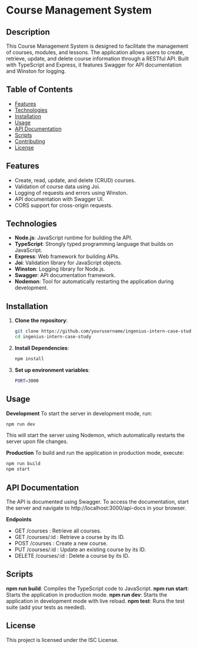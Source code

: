 # Course Management System

## Description

This Course Management System is designed to facilitate the management of courses, modules, and lessons. The application allows users to create, retrieve, update, and delete course information through a RESTful API. Built with TypeScript and Express, it features Swagger for API documentation and Winston for logging.

## Table of Contents

- [Features](#features)
- [Technologies](#technologies)
- [Installation](#installation)
- [Usage](#usage)
- [API Documentation](#api-documentation)
- [Scripts](#scripts)
- [Contributing](#contributing)
- [License](#license)

## Features

- Create, read, update, and delete (CRUD) courses.
- Validation of course data using Joi.
- Logging of requests and errors using Winston.
- API documentation with Swagger UI.
- CORS support for cross-origin requests.

## Technologies

- **Node.js**: JavaScript runtime for building the API.
- **TypeScript**: Strongly typed programming language that builds on JavaScript.
- **Express**: Web framework for building APIs.
- **Joi**: Validation library for JavaScript objects.
- **Winston**: Logging library for Node.js.
- **Swagger**: API documentation framework.
- **Nodemon**: Tool for automatically restarting the application during development.

## Installation

1. **Clone the repository**:

   ```bash
   git clone https://github.com/yourusername/ingenius-intern-case-study.git
   cd ingenius-intern-case-study
   ```

2. **Install Dependencies**:

   ```bash
   npm install
   ```

3. **Set up environment variables**:

   ```bash
   PORT=3000
   ```

## Usage

**Development**
To start the server in development mode, run:

```bash
npm run dev
```

This will start the server using Nodemon, which automatically restarts the server upon file changes.

**Production**
To build and run the application in production mode, execute:

```bash
npm run build
npm start

```

## API Documentation

The API is documented using Swagger. To access the documentation, start the server and navigate to http://localhost:3000/api-docs in your browser.

**Endpoints**

- GET /courses : Retrieve all courses.
- GET /courses/:id : Retrieve a course by its ID.
- POST /courses : Create a new course.
- PUT /courses/:id : Update an existing course by its ID.
- DELETE /courses/:id : Delete a course by its ID.

## Scripts

**npm run build**: Compiles the TypeScript code to JavaScript.
**npm run start**: Starts the application in production mode.
**npm run dev**: Starts the application in development mode with live reload.
**npm test**: Runs the test suite (add your tests as needed).

## License

This project is licensed under the ISC License.
